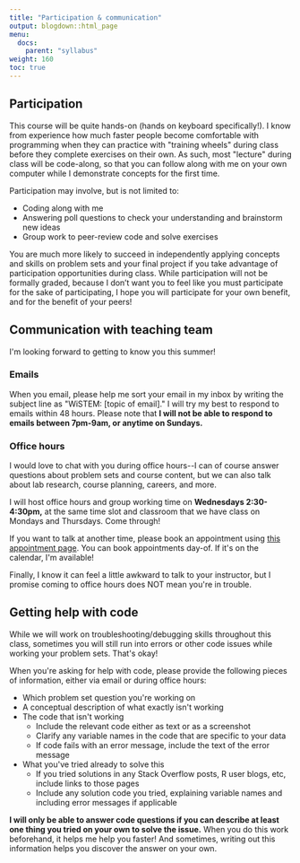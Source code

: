 ```yaml
---
title: "Participation & communication"
output: blogdown::html_page
menu:
  docs:
    parent: "syllabus"
weight: 160
toc: true
---
```




## Participation

This course will be quite hands-on (hands on keyboard specifically!). I know from experience how much faster people become comfortable with programming when they can practice with "training wheels" during class before they complete exercises on their own. As such, most "lecture" during class will be code-along, so that you can follow along with me on your own computer while I demonstrate concepts for the first time. 

Participation may involve, but is not limited to:

- Coding along with me
- Answering poll questions to check your understanding and brainstorm new ideas
- Group work to peer-review code and solve exercises

You are much more likely to succeed in independently applying concepts and skills on problem sets and your final project if you take advantage of participation opportunities during class. While participation will not be formally graded, because I don’t want you to feel like you must participate for the sake of participating, I hope you will participate for your own benefit, and for the benefit of your peers!

## Communication with teaching team

I'm looking forward to getting to know you this summer!

### Emails

When you email, please help me sort your email in my inbox by writing the subject line as "WiSTEM: [topic of email]." I will try my best to respond to emails within 48 hours. Please note that **I will not be able to respond to emails between 7pm-9am, or anytime on Sundays.**

### Office hours

I would love to chat with you during office hours--I can of course answer questions about problem sets and course content, but we can also talk about lab research, course planning, careers, and more.

I will host office hours and group working time on **Wednesdays 2:30-4:30pm,** at the same time slot and classroom that we have class on Mondays and Thursdays. Come through!

If you want to talk at another time, please book an appointment using [this appointment page](https://outlook.office.com/bookwithme/user/dceecfbcd2ae4646b9a4f370645c8fdd@emory.edu?anonymous&ep=plink). You can book appointments day-of. If it's on the calendar, I'm available!

Finally, I know it can feel a little awkward to talk to your instructor, but I promise coming to office hours does NOT mean you're in trouble.

## Getting help with code

While we will work on troubleshooting/debugging skills throughout this class, sometimes you will still run into errors or other code issues while working your problem sets. That's okay!

When you're asking for help with code, please provide the following pieces of information, either via email or during office hours:

* Which problem set question you're working on
* A conceptual description of what exactly isn't working
* The code that isn't working
    + Include the relevant code either as text or as a screenshot
    + Clarify any variable names in the code that are specific to your data
    + If code fails with an error message, include the text of the error message
* What you've tried already to solve this
    + If you tried solutions in any Stack Overflow posts, R user blogs, etc, include links to those pages
    + Include any solution code you tried, explaining variable names and including error messages if applicable

**I will only be able to answer code questions if you can describe at least one thing you tried on your own to solve the issue.** When you do this work beforehand, it helps me help you faster! And sometimes, writing out this information helps you discover the answer on your own.

